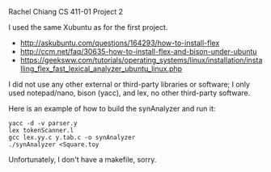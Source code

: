 Rachel Chiang
CS 411-01
Project 2

I used the same Xubuntu as for the first project.
- http://askubuntu.com/questions/164293/how-to-install-flex
- http://ccm.net/faq/30635-how-to-install-flex-and-bison-under-ubuntu
- https://geeksww.com/tutorials/operating_systems/linux/installation/installing_flex_fast_lexical_analyzer_ubuntu_linux.php

I did not use any other external or third-party libraries or software; I only used notepad/nano, bison (yacc), and lex, no other third-party software.

Here is an example of how to build the synAnalyzer and run it:
```
yacc -d -v parser.y
lex tokenScanner.l
gcc lex.yy.c y.tab.c -o synAnalyzer
./synAnalyzer <Square.toy
```
Unfortunately, I don't have a makefile, sorry.
